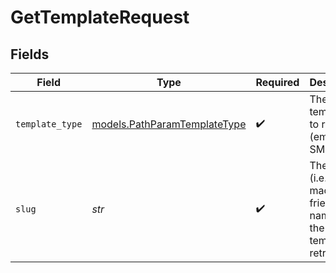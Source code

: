 # GetTemplateRequest


## Fields

| Field                                                              | Type                                                               | Required                                                           | Description                                                        | Example                                                            |
| ------------------------------------------------------------------ | ------------------------------------------------------------------ | ------------------------------------------------------------------ | ------------------------------------------------------------------ | ------------------------------------------------------------------ |
| `template_type`                                                    | [models.PathParamTemplateType](../models/pathparamtemplatetype.md) | :heavy_check_mark:                                                 | The type of templates to retrieve (email or SMS)                   | email                                                              |
| `slug`                                                             | *str*                                                              | :heavy_check_mark:                                                 | The slug (i.e. machine-friendly name) of the template to retrieve  | welcome-email                                                      |